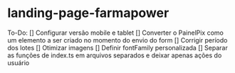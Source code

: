 # landing-page-farmapower

To-Do:
[] Configurar versão mobile e tablet
[] Converter o PainelPix como um elemento a ser criado no momento do envio do form
[] Corrigir período dos lotes
[] Otimizar imagens
[] Definir fontFamily personalizada
[] Separar as funções de index.ts em arquivos separados e deixar apenas ações do usuário